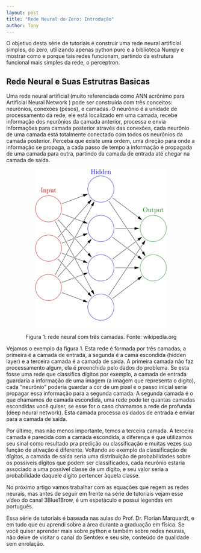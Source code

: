 ```yaml
---
layout: post
title: "Rede Neural do Zero: Introdução"
author: Tony
---
```


 O objetivo desta série de tutoriais é construir uma rede neural artificial simples, do zero, utilizando apenas python puro e a biblioteca Numpy e mostrar como e porque tais redes funcionam, partindo da estrutura funcional mais simples da rede, o perceptron.  

## Rede Neural e Suas Estrutras Basicas

 Uma rede neural artificial (muito referenciada como ANN acrônimo para Artificial Neural Network ) pode ser construída com três conceitos: neurônios, conexões (pesos), e camadas.
 O neurônio é a unidade de processamento da rede, ele está localizado em uma camada, recebe informação dos neurônios da camada anterior, processa  e envia informações para camada posterior através das conexões, cada neurônio de uma camada está totalmente conectado com todos os neurônios da camada posterior. Perceba que existe uma ordem, uma direção para onde a informação se propaga, a cada passo de tempo a informação é propagada de uma camada para outra, partindo da camada de entrada até chegar na camada de saída. 

<p align="center">
  <img src="/assets/images/anthony/netexapleaan1.png" alt="Rede neural com três camadas" width="350"/>
</p>
<p align="center">
  Figura 1: rede neural com três camadas. Fonte: wikipedia.org
</p>


 Vejamos o exemplo da figura 1. Esta rede é formada por três camadas, a primeira é a camada de entrada, a segunda é a cama escondida (hidden layer) e a terceira camada é a camada de saída. 
 A primeira camada não faz processamento algum, ela é preenchida pelo dados do problema. Se esta fosse uma rede que classifica dígitos por exemplo, a camada de entrada guardaria a informação de uma imagem (a imagem que representa o digito), cada “neurônio” poderia guardar a cor de um pixel e o passo inicial seria propagar essa informação para a segunda camada.
 A segunda camada é o que chamamos de camada escondida, uma rede pode ter quantas camadas escondidas você quiser, se esse for o caso chamamos a rede de profunda (deep neural network). Esta camada processa os dados de entrada e enviar para a camada de saída.

 Por último, mas não menos importante, temos a terceira camada. A terceira camada é parecida com a camada escondida, a diferença é que utilizamos seu sinal como resultado pra predição ou classificação e muitas vezes sua função de ativação é diferente. Voltando ao exemplo da classificação de dígitos, a camada de saída seria uma distribuição de probabilidades sobre os possíveis dígitos que podem ser classificados, cada neurônio estaria associado a uma possível classe de um dígito, e seu valor seria a probabilidade daquele dígito pertencer àquela classe.

 No próximo artigo vamos trabalhar com as equações que regem as redes neurais, mas antes de seguir em frente na série de tutoriais vejam esse vídeo do canal 3Blue1Brow, é um espetáculo e possui legendas em português.

 Essa série de tutoriais é baseada nas aulas do Prof. Dr. Florian Marquardt, e em tudo que eu aprendi sobre a área durante a graduação em física. Se você quiser aprender mais sobre python e também sobre redes neurais, não deixe de visitar o canal do Sentdex e seu site, conteúdo de qualidade sem enrolação.


